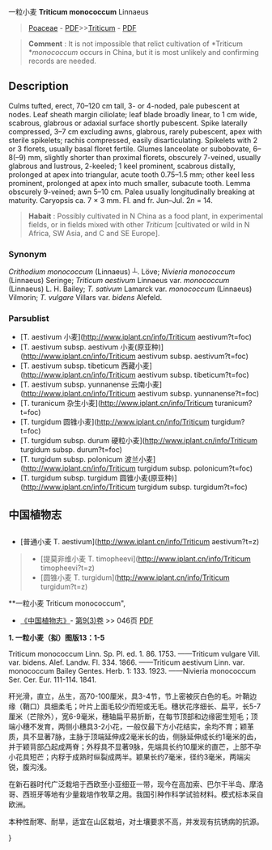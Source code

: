 一粒小麦 **Triticum monococcum** Linnaeus

> [Poaceae](http://www.iplant.cn/info/Poaceae?t=foc) - [PDF](http://www.iplant.cn/foc/pdf/Poaceae.pdf)>>[Triticum](http://www.iplant.cn/info/Triticum?t=foc) - [PDF](http://www.iplant.cn/foc/pdf/Triticum.pdf)

> **Comment** : 
> It is not impossible that relict cultivation of *Triticum **monococcum* occurs in China, but it is most unlikely and confirming records are needed.

## Description

Culms tufted, erect, 70–120 cm tall, 3- or 4-noded, pale pubescent at nodes. Leaf sheath margin ciliolate; leaf blade broadly linear, to 1 cm wide, scabrous, glabrous or adaxial surface shortly pubescent. Spike laterally compressed, 3–7 cm excluding awns, glabrous, rarely pubescent, apex with sterile spikelets; rachis compressed, easily disarticulating. Spikelets with 2 or 3 florets, usually basal floret fertile. Glumes lanceolate or subobovate, 6–8(–9) mm, slightly shorter than proximal florets, obscurely 7-veined, usually glabrous and lustrous, 2-keeled; 1 keel prominent, scabrous distally, prolonged at apex into triangular, acute tooth 0.75–1.5 mm; other keel less prominent, prolonged at apex into much smaller, subacute tooth. Lemma obscurely 9-veined; awn 5–10 cm. Palea usually longitudinally breaking at maturity. Caryopsis ca. 7 × 3 mm. Fl. and fr. Jun–Jul. 2*n* = 14.

> **Habait** : 
> Possibly cultivated in N China as a food plant, in experimental fields, or in fields mixed with other *Triticum* [cultivated or wild in N Africa, SW Asia, and C and SE Europe].

### Synonym
*Crithodium monococcum* (Linnaeus) ┴. Löve; *Nivieria monococcum* (Linnaeus) Seringe; *Triticum aestivum* Linnaeus var. *monococcum* (Linnaeus) L. H. Bailey; *T. sativum* Lamarck var. *monococcum* (Linnaeus) Vilmorin; *T. vulgare* Villars var. *bidens* Alefeld.

### Parsublist

* [T.  aestivum  小麦](http://www.iplant.cn/info/Triticum aestivum?t=foc)
* [T.  aestivum subsp. aestivum  小麦(原亚种)](http://www.iplant.cn/info/Triticum aestivum subsp. aestivum?t=foc)
* [T.  aestivum subsp. tibeticum  西藏小麦](http://www.iplant.cn/info/Triticum aestivum subsp. tibeticum?t=foc)
* [T.  aestivum subsp. yunnanense  云南小麦](http://www.iplant.cn/info/Triticum aestivum subsp. yunnanense?t=foc)
* [T.  turanicum  杂生小麦](http://www.iplant.cn/info/Triticum turanicum?t=foc)
* [T.  turgidum  圆锥小麦](http://www.iplant.cn/info/Triticum turgidum?t=foc)
* [T.  turgidum subsp. durum  硬粒小麦](http://www.iplant.cn/info/Triticum turgidum subsp. durum?t=foc)
* [T.  turgidum subsp. polonicum  波兰小麦](http://www.iplant.cn/info/Triticum turgidum subsp. polonicum?t=foc)
* [T.  turgidum subsp. turgidum  圆锥小麦(原亚种)](http://www.iplant.cn/info/Triticum turgidum subsp. turgidum?t=foc)

## 中国植物志

## 
* [普通小麦  T.  aestivum](http://www.iplant.cn/info/Triticum aestivum?t=z)
> * [提莫非维小麦  T.  timopheevi](http://www.iplant.cn/info/Triticum timopheevi?t=z)
> * [圆锥小麦  T.  turgidum](http://www.iplant.cn/info/Triticum turgidum?t=z)

**一粒小麦 Triticum monococcum",

* [《中国植物志》](http://www.iplant.cn/frps)- [第9(3)卷](http://www.iplant.cn/frps/vol/9(3)) >> 046页 [PDF](http://www.iplant.cn/frps/pdf/9(3)/046.pdf)

**1. 一粒小麦（拟）图版13：1-5**

Triticum monococcum Linn. Sp. Pl. ed. 1. 86. 1753. ——Triticum vulgare Vill. var. bidens. Alef. Landw. Fl. 334. 1866. ——Triticum aestivum Linn. var. monococcum Bailey Gentes. Herb. 1: 133. 1923. ——Nivieria monococcum Ser. Cer. Eur. 111-114. 1841.

秆光滑，直立，丛生，高70-100厘米，具3-4节，节上密被灰白色的毛。叶鞘边缘（鞘口）具细柔毛；叶片上面毛较少而短或无毛。穗状花序细长、扁平，长5-7厘米（芒除外），宽6-9毫米，穗轴扁平易折断，在每节顶部和边缘密生短毛；顶端小穗不发育，两侧小穗具3-2小花，一般仅最下方小花结实，余均不育；颖革质，具不显著7脉，主脉于顶端延伸成2毫米长的齿，侧脉延伸成长约1毫米的齿，并于颖背部凸起成两脊；外稃具不显著9脉，先端具长约10厘米的直芒，上部不孕小花具短芒；内稃于成熟时纵裂成两半。颖果长约7毫米，径约3毫米，两端尖锐，腹沟浅。

在新石器时代广泛栽培于西欧至小亚细亚一带，现今在高加索、巴尔干半岛、摩洛哥、西班牙等地有少量栽培作牧草之用。我国引种作科学试验材料。模式标本采自欧洲。

本种性耐寒、耐旱，适宜在山区栽培，对土壤要求不高，并发现有抗锈病的抗源。

}